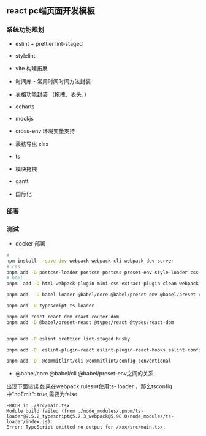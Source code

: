 ## react pc端页面开发模板

### 系统功能规划

- eslint + prettier lint-staged
- stylelint
- vite 构建拓展
- 时间库 - 常用时间时间方法封装
- 表格功能封装 （拖拽、表头、）
- echarts
- mockjs
- cross-env 环境变量支持
- 表格导出 xlsx
- ts

- 模块拖拽
- gantt
- 国际化

### 部署

### 测试

- docker 部署

```bash
#
npm install --save-dev webpack webpack-cli webpack-dev-server
# css
pnpm add -D postcss-loader postcss postcss-preset-env style-loader css-loader  sass-loader less-loader  sass less
# html
pnpm  add -D html-webpack-plugin mini-css-extract-plugin clean-webpack-plugin

pnpm add  -D babel-loader @babel/core @babel/preset-env @babel/preset-react @babel/preset-typescript

pnpm add -D typescript ts-loader

pnpm add react react-dom react-router-dom
pnpm add -D @babel/preset-react @types/react @types/react-dom


pnpm add -D eslint prettier lint-staged husky

pnpm add -D  eslint-plugin-react eslint-plugin-react-hooks eslint-config-prettier eslint-plugin-prettier @typescript-eslint/eslint-plugin @typescript-eslint/parser

pnpm add -D  @commitlint/cli @commitlint/config-conventional
```

- @babel/core @babel/cli @babel/preset-env之间的关系

出现下面错误 如果在webpack rules中使用ts- loader ，那么tsconfig 中"noEmit": true,需要为false

```plain
ERROR in ./src/main.tsx
Module build failed (from ./node_modules/.pnpm/ts-loader@9.5.2_typescript@5.7.3_webpack@5.98.0/node_modules/ts-loader/index.js):
Error: TypeScript emitted no output for /xxx/src/main.tsx.
```
